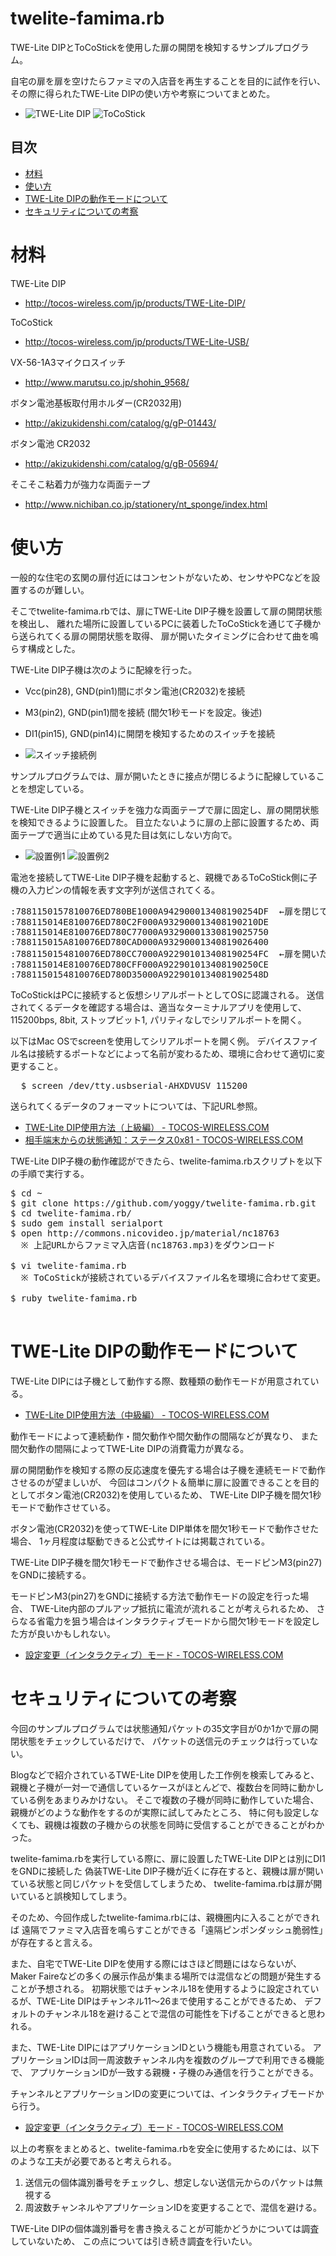 twelite-famima.rb
====
TWE-Lite DIPとToCoStickを使用した扉の開閉を検知するサンプルプログラム。

自宅の扉を扉を空けたらファミマの入店音を再生することを目的に試作を行い、
その際に得られたTWE-Lite DIPの使い方や考察についてまとめた。

* ![TWE-Lite DIP](http://tocos-wireless.com/assets/TWE-Lite-DIP-match.jpg) ![ToCoStick](http://tocos-wireless.com/jp/products/TWE-Lite-USB/IMG_0909.jpg)

目次
----
* [材料](#材料)
* [使い方](#使い方)
* [TWE-Lite DIPの動作モードについて](#twe-lite-dipの動作モードについて)
* [セキュリティについての考察](#セキュリティについての考察)

材料
====

TWE-Lite DIP
* http://tocos-wireless.com/jp/products/TWE-Lite-DIP/

ToCoStick
* http://tocos-wireless.com/jp/products/TWE-Lite-USB/

VX-56-1A3マイクロスイッチ
* http://www.marutsu.co.jp/shohin_9568/

ボタン電池基板取付用ホルダー(CR2032用)
* http://akizukidenshi.com/catalog/g/gP-01443/

ボタン電池 CR2032
* http://akizukidenshi.com/catalog/g/gB-05694/

そこそこ粘着力が強力な両面テープ
* http://www.nichiban.co.jp/stationery/nt_sponge/index.html

使い方
====
一般的な住宅の玄関の扉付近にはコンセントがないため、センサやPCなどを設置するのが難しい。

そこでtwelite-famima.rbでは、扉にTWE-Lite DIP子機を設置して扉の開閉状態を検出し、
離れた場所に設置しているPCに装着したToCoStickを通じて子機から送られてくる扉の開閉状態を取得、
扉が開いたタイミングに合わせて曲を鳴らす構成とした。

TWE-Lite DIP子機は次のように配線を行った。
  * Vcc(pin28), GND(pin1)間にボタン電池(CR2032)を接続
  * M3(pin2), GND(pin1)間を接続 (間欠1秒モードを設定。後述)
  * DI1(pin15), GND(pin14)に開閉を検知するためのスイッチを接続

  * ![スイッチ接続例](https://farm4.staticflickr.com/3902/14618385336_f7f2065685_n.jpg) 

サンプルプログラムでは、扉が開いたときに接点が閉じるように配線していることを想定している。

TWE-Lite DIP子機とスイッチを強力な両面テープで扉に固定し、扉の開閉状態を検知できるように設置した。
目立たないように扉の上部に設置するため、両面テープで適当に止めている見た目は気にしない方向で。

* ![設置例1](https://farm4.staticflickr.com/3840/14641373855_8eee119a91_n.jpg) ![設置例2](https://farm4.staticflickr.com/3889/14647971722_ea714df95e_n.jpg) 

電池を接続してTWE-Lite DIP子機を起動すると、親機であるToCoStick側に子機の入力ピンの情報を表す文字列が送信されてくる。

<pre>
:7881150157810076ED780BE1000A942900013408190254DF  ←扉を閉じているとき
:788115014E810076ED780C2F000A932900013408190210DE
:788115014E810076ED780C77000A93290001330819025750
:788115015A810076ED780CAD000A93290001340819026400
:7881150154810076ED780CC7000A922901013408190254FC  ←扉を開いたとき
:788115014E810076ED780CFF000A922901013408190250CE
:7881150154810076ED780D35000A9229010134081902548D
</pre>

ToCoStickはPCに接続すると仮想シリアルポートとしてOSに認識される。
送信されてくるデータを確認する場合は、適当なターミナルアプリを使用して、
115200bps, 8bit, ストップビット1, パリティなしでシリアルポートを開く。

以下はMac OSでscreenを使用してシリアルポートを開く例。
デバイスファイル名は接続するポートなどによって名前が変わるため、環境に合わせて適切に変更すること。

<pre>
  $ screen /dev/tty.usbserial-AHXDVUSV 115200
</pre>

送られてくるデータのフォーマットについては、下記URL参照。

* [TWE-Lite DIP使用方法（上級編） - TOCOS-WIRELESS.COM](http://tocos-wireless.com/jp/products/TWE-Lite-DIP/TWE-Lite-DIP-step3.html)
* [相手端末からの状態通知：ステータス0x81 - TOCOS-WIRELESS.COM](http://tocos-wireless.com/jp/products/TWE-Lite-DIP/TWE-Lite-DIP-step3-81.html)

TWE-Lite DIP子機の動作確認ができたら、twelite-famima.rbスクリプトを以下の手順で実行する。

<pre>
$ cd ~
$ git clone https://github.com/yoggy/twelite-famima.rb.git
$ cd twelite-famima.rb/
$ sudo gem install serialport
$ open http://commons.nicovideo.jp/material/nc18763
  ※ 上記URLからファミマ入店音(nc18763.mp3)をダウンロード

$ vi twelite-famima.rb
  ※ ToCoStickが接続されているデバイスファイル名を環境に合わせて変更。

$ ruby twelite-famima.rb

</pre>

TWE-Lite DIPの動作モードについて
====
TWE-Lite DIPには子機として動作する際、数種類の動作モードが用意されている。

* [TWE-Lite DIP使用方法（中級編） - TOCOS-WIRELESS.COM](http://tocos-wireless.com/jp/products/TWE-Lite-DIP/TWE-Lite-DIP-step2.html)

動作モードによって連続動作・間欠動作や間欠動作の間隔などが異なり、
また間欠動作の間隔によってTWE-Lite DIPの消費電力が異なる。

扉の開閉動作を検知する際の反応速度を優先する場合は子機を連続モードで動作させるのが望ましいが、
今回はコンパクト＆簡単に扉に設置できることを目的としてボタン電池(CR2032)を使用しているため、
TWE-Lite DIP子機を間欠1秒モードで動作させている。

ボタン電池(CR2032)を使ってTWE-Lite DIP単体を間欠1秒モードで動作させた場合、
1ヶ月程度は駆動できると公式サイトには掲載されている。

TWE-Lite DIP子機を間欠1秒モードで動作させる場合は、モードピンM3(pin27)をGNDに接続する。

モードピンM3(pin27)をGNDに接続する方法で動作モードの設定を行った場合、
TWE-Lite内部のプルアップ抵抗に電流が流れることが考えられるため、
さらなる省電力を狙う場合はインタラクティブモードから間欠1秒モードを設定した方が良いかもしれない。

* [設定変更（インタラクティブ）モード - TOCOS-WIRELESS.COM](http://tocos-wireless.com/jp/products/TWE-Lite-DIP/TWE-Lite-DIP-step3-interactive.html)

セキュリティについての考察
====
今回のサンプルプログラムでは状態通知パケットの35文字目が0か1かで扉の開閉状態をチェックしているだけで、
パケットの送信元のチェックは行っていない。

Blogなどで紹介されているTWE-Lite DIPを使用した工作例を検索してみると、
親機と子機が一対一で通信しているケースがほとんどで、複数台を同時に動かしている例をあまりみかけない。
そこで複数の子機が同時に動作していた場合、親機がどのような動作をするのが実際に試してみたところ、
特に何も設定しなくても、親機は複数の子機からの状態を同時に受信することができることがわかった。

twelite-famima.rbを実行している際に、扉に設置したTWE-Lite DIPとは別にDI1をGNDに接続した
偽装TWE-Lite DIP子機が近くに存在すると、親機は扉が開いている状態と同じパケットを受信してしまうため、
twelite-famima.rbは扉が開いていると誤検知してしまう。

そのため、今回作成したtwelite-famima.rbには、親機圏内に入ることができれば
遠隔でファミマ入店音を鳴らすことができる「遠隔ピンポンダッシュ脆弱性」が存在すると言える。

また、自宅でTWE-Lite DIPを使用する際にはさほど問題にはならないが、
Maker Faireなどの多くの展示作品が集まる場所では混信などの問題が発生することが予想される。
初期状態ではチャンネル18を使用するように設定されているが、TWE-Lite DIPはチャンネル11～26まで使用することができるため、
デフォルトのチャンネル18を避けることで混信の可能性を下げることができると思われる。

また、TWE-Lite DIPにはアプリケーションIDという機能も用意されている。
アプリケーションIDは同一周波数チャンネル内を複数のグループで利用できる機能で、
アプリケーションIDが一致する親機・子機のみ通信を行うことができる。

チャンネルとアプリケーションIDの変更については、インタラクティブモードから行う。

* [設定変更（インタラクティブ）モード - TOCOS-WIRELESS.COM](http://tocos-wireless.com/jp/products/TWE-Lite-DIP/TWE-Lite-DIP-step3-interactive.html)

以上の考察をまとめると、twelite-famima.rbを安全に使用するためには、以下のような工夫が必要であると考えられる。

1. 送信元の個体識別番号をチェックし、想定しない送信元からのパケットは無視する
2. 周波数チャンネルやアプリケーションIDを変更することで、混信を避ける。

TWE-Lite DIPの個体識別番号を書き換えることが可能かどうかについては調査していないため、
この点については引き続き調査を行いたい。
